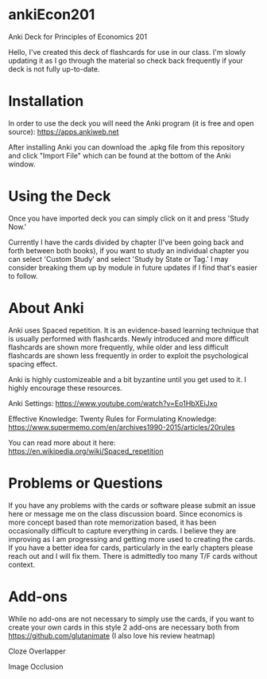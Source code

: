 # ankiEcon201
Anki Deck for Principles of Economics 201

Hello, I've created this deck of flashcards for use in our class.  I'm slowly updating it as I go through the material so check back frequently if your deck is not fully up-to-date.  

# **Installation**
In order to use the deck you will need the Anki program (it is free and open source): https://apps.ankiweb.net


After installing Anki you can download the .apkg file from this repository and click "Import File" which can be found at the bottom of the Anki window.

# **Using the Deck**
Once you have imported deck you can simply click on it and press 'Study Now.'  

Currently I have the cards divided by chapter (I've been going back and forth between both books), if you want to study an individual chapter you can select 'Custom Study' and select 'Study by State or Tag.'  I may consider breaking them up by module in future updates if I find that's easier to follow.

# **About Anki**
Anki uses Spaced repetition.  It is an evidence-based learning technique that is usually performed with flashcards. Newly introduced and more difficult flashcards are shown more frequently, while older and less difficult flashcards are shown less frequently in order to exploit the psychological spacing effect.

Anki is highly customizeable and a bit byzantine until you get used to it.  I highly encourage these resources.

Anki Settings: https://www.youtube.com/watch?v=Eo1HbXEiJxo

Effective Knowledge: Twenty Rules for Formulating Knowledge: https://www.supermemo.com/en/archives1990-2015/articles/20rules

You can read more about it here: https://en.wikipedia.org/wiki/Spaced_repetition

# **Problems or Questions**
If you have any problems with the cards or software please submit an issue here or message me on the class discussion board.  Since economics is more concept based than rote memorization based, it has been occasionally difficult to capture everything in cards.  I believe they are improving as I am progressing and getting more used to creating the cards.  If you have a better idea for cards, particularly in the early chapters please reach out and I will fix them.  There is admittedly too many T/F cards without context.

# **Add-ons**
While no add-ons are not necessary to simply use the cards, if you want to create your own cards in this style 2 add-ons are necessary both from https://github.com/glutanimate (I also love his review heatmap)

Cloze Overlapper

Image Occlusion
